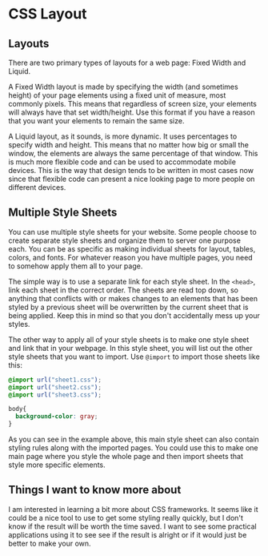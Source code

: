 # **CSS Layout**

## **Layouts**

There are two primary types of layouts for a web page: Fixed Width and Liquid.

A Fixed Width layout is made by specifying the width (and sometimes height) of your page elements using a fixed unit of measure, most commonly pixels. This means that regardless of screen size, your elements will always have that set width/height. Use this format if you have a reason that you want your elements to remain the same size.

A Liquid layout, as it sounds, is more dynamic. It uses percentages to specify width and height. This means that no matter how big or small the window, the elements are always the same percentage of that window. This is much more flexible code and can be used to accommodate mobile devices. This is the way that design tends to be written in most cases now since that flexible code can present a nice looking page to more people on different devices.

## **Multiple Style Sheets**

You can use multiple style sheets for your website. Some people choose to create separate style sheets and organize them to server one purpose each. You can be as specific as making individual sheets for layout, tables, colors, and fonts. For whatever reason you have multiple pages, you need to somehow apply them all to your page.

The simple way is to use a separate link for each style sheet. In the `<head>`, link each sheet in the correct order. The sheets are read top down, so anything that conflicts with or makes changes to an elements that has been styled by a previous sheet will be overwritten by the current sheet that is being applied. Keep this in mind so that you don't accidentally mess up your styles.

The other way to apply all of your style sheets is to make one style sheet and link that in your webpage. In this style sheet, you will list out the other style sheets that you want to import. Use `@import` to import those sheets like this:

```CSS
@import url("sheet1.css");
@import url("sheet2.css");
@import url("sheet3.css");

body{
  background-color: gray;
}
```

As you can see in the example above, this main style sheet can also contain styling rules along with the imported pages. You could use this to make one main page where you style the whole page and then import sheets that style more specific elements.

## **Things I want to know more about**

I am interested in learning a bit more about CSS frameworks. It seems like it could be a nice tool to use to get some styling really quickly, but I don't know if the result will be worth the time saved. I want to see some practical applications using it to see see if the result is alright or if it would just be better to make your own.